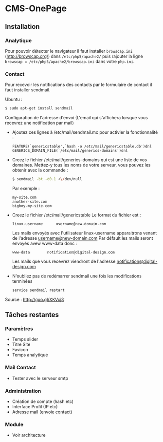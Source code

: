 # CMS-OnePage

## Installation

### Analytique

Pour pouvoir détecter le navigateur il faut installer ```browscap.ini ``` (http://browscap.org/) dans ```/etc/php5/apache2/``` puis rajouter la ligne ```browscap = /etc/php5/apache2/browscap.ini``` dans votre  ```php.ini```.

### Contact

Pour recevoir les notifications des contacts par le formulaire de contact il faut installer sendmail.

Ubuntu : 
```sh
$ sudo apt-get install sendmail 
```

Configuration de l'adresse d'envoi (L'email qui s'affichera lorsque vous recevrez une notification par mail)

* Ajoutez ces lignes à /etc/mail/sendmail.mc pour activier la fonctionnalité :

    ```
    FEATURE(`genericstable',`hash -o /etc/mail/genericstable.db')dnl
    GENERICS_DOMAIN_FILE(`/etc/mail/generics-domains')dnl
    ```
* Creez le fichier /etc/mail/generics-domains qui est une liste de vos domaines. Mettez-y tous les noms de votre serveur, vous pouvez les obtenir avec la commande : 

    ```sh
    $ sendmail -bt -d0.1 <\/dev/null 
    ```
    Par exemple : 
    ```
    my-site.com
    another-site.com
    bigboy.my-site.com
    ```
    
*  Creez le fichier /etc/mail/genericstable Le format du fichier est :  
    ```
    linux-username      username@new-domain.com
    ```
    Les mails envoyés avec l'utilisateur linux-username apparaitrons venant de l'adresse username@new-domain.com
    Par défault les mails seront envoyés avew www-data donc :
    ```
    www-data        notification@digital-design.com
    ```
    Les mails que vous recevrez viendront de l'adresse notification@digital-design.com
    
* N'oubliez pas de redémarrer sendmail une fois les modifications terminées

	```sh
	service sendmail restart
	```
	
Source : http://goo.gl/XKVcj3

## Tâches restantes

<h3>Paramètres</h3>
<ul>
  <li>Temps slider</li>
  <li>Titre Site</li>
  <li>Favicon</li>
  <li>Temps analytique</li>
</ul>

<h3>Mail Contact</h3>
<ul>
  <li>Tester avec le serveur smtp</li>
</ul>

<h3>Administration</h3>
<ul>
  <li>Création de compte (hash etc)</li>
  <li>Interface Profil (IP etc)</li>
  <li>Adresse mail (envoie contact)</li>
</ul>
<h3>Module</h3>
<ul>
  <li>Voir architecture</li>
</ul>
